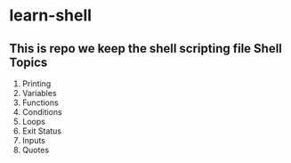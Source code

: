 # learn-shell
This is repo we keep the shell scripting file
Shell Topics
-------------
1. Printing
2. Variables
3. Functions
4. Conditions
5. Loops
6. Exit Status
7. Inputs
8. Quotes

##